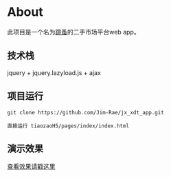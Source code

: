 
# About

此项目是一个名为[跳蚤](http://www.micowxy.xin/h5/tiaozaoH5/pages/index/index.html)的二手市场平台web app。

## 技术栈

jquery + jquery.lazyload.js + ajax

## 项目运行

```
git clone https://github.com/Jim-Rae/jx_xdt_app.git  

直接运行 tiaozaoH5/pages/index/index.html
```

## 演示效果

[查看效果请戳这里](http://www.micowxy.xin/h5/tiaozaoH5/pages/index/index.html)